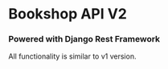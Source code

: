 # Bookshop API V2

### Powered with Django Rest Framework

All functionality is similar to v1 version.